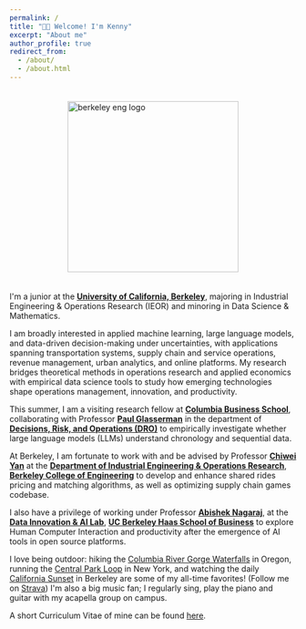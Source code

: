 ```yaml
---
permalink: /
title: "👋🏻 Welcome! I'm Kenny"
excerpt: "About me"
author_profile: true
redirect_from: 
  - /about/
  - /about.html
---
```

<div style="display: flex; justify-content: center; align-items: center;">
  <img src="https://scet.berkeley.edu/wp-content/uploads/2ColorPrimary_BE_Formal_Stacked_PRINT_CMYK.png" alt="berkeley eng logo" width="300" style="margin: 20px;"/> 
</div>

I'm a junior at the [**University of California, Berkeley**](https://www.berkeley.edu/), majoring in Industrial Engineering & Operations Research (IEOR) and minoring in Data Science & Mathematics. 

I am broadly interested in applied machine learning, large language models, and data-driven decision-making under uncertainties, with applications spanning transportation systems, supply chain and service operations, revenue management, urban analytics, and online platforms. My research bridges theoretical methods in operations research and applied economics with empirical data science tools to study how emerging technologies shape operations management, innovation, and productivity.

This summer, I am a visiting research fellow at [**Columbia Business School**](https://business.columbia.edu/), collaborating with Professor [**Paul Glasserman**](https://business.columbia.edu/faculty/people/paul-glasserman) in the department of [**Decisions, Risk, and Operations (DRO)**](https://business.columbia.edu/faculty/divisions/dro)  to empirically investigate whether large language models (LLMs) understand chronology and sequential data. 

At Berkeley, I am fortunate to work with and be advised by Professor [**Chiwei Yan**](https://yanchiwei.github.io/) at the [**Department of Industrial Engineering & Operations Research**](https://ieor.berkeley.edu/), [**Berkeley College of Engineering**](https://engineering.berkeley.edu/) to develop and enhance shared rides pricing and matching algorithms, as well as optimizing supply chain games codebase. 

I also have a privilege of working under Professor [**Abishek Nagaraj**](https://haas.berkeley.edu/faculty/nagaraj-abhishek/), at the [**Data Innovation & AI Lab**](https://thedatainnovationlab.com/), [**UC Berkeley Haas School of Business**](https://haas.berkeley.edu/) to explore Human Computer Interaction and productivity after the emergence of AI tools in open source platforms.

I love being outdoor: hiking the [Columbia River Gorge Waterfalls](https://drive.google.com/file/d/1FHQTwDUoByfMALZF_voISsyeZZgYFGMX/view?usp=sharing) in Oregon, running the [Central Park Loop](https://drive.google.com/file/d/1wwBYRMOQZMrw8VbnTr5QRI58awod7uAX/view?usp=sharing) in New York, and watching the daily [California Sunset](https://drive.google.com/file/d/1c3r-572HvjX8nyTydSRLMGhnvlq8lkCb/view?usp=sharing) in Berkeley are some of my all-time favorites! (Follow me on [Strava](https://www.strava.com/athletes/174517136)) I'm also a big music fan; I regularly sing, play the piano and guitar with my acapella group on campus.

A short Curriculum Vitae of mine can be found [here](https://drive.google.com/file/d/1fdWeXIC-XLHY51RevNgnlv_0qMlrCOMv/view?usp=sharing).

